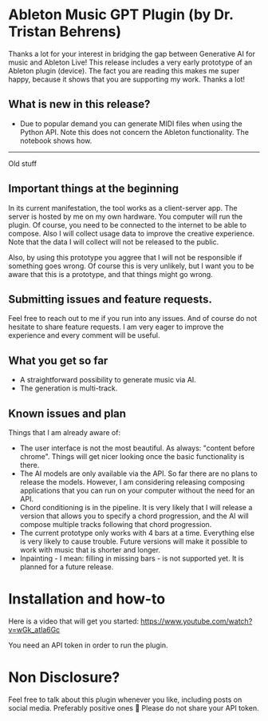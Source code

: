 # Ableton Music GPT Plugin (by Dr. Tristan Behrens)

Thanks a lot for your interest in bridging the gap between Generative AI for music and Ableton Live! This release includes a very early prototype of an Ableton plugin (device). The fact you are reading this makes me super happy, because it shows that you are supporting my work. Thanks a lot!


## What is new in this release?

- Due to popular demand you can generate MIDI files when using the Python API. Note this does not concern the Ableton functionality. The notebook shows how.





---------

Old stuff



## Important things at the beginning

In its current manifestation, the tool works as a client-server app. The server is hosted by me on my own hardware. You computer will run the plugin. Of course, you need to be connected to the internet to be able to compose. Also I will collect usage data to improve the creative experience. Note that the data I will collect will not be released to the public.

Also, by using this prototype you aggree that I will not be responsible if something goes wrong. Of course this is very unlikely, but I want you to be aware that this is a prototype, and that things might go wrong.


## Submitting issues and feature requests.

Feel free to reach out to me if you run into any issues. And of course do not hesitate to share feature requests. I am very eager to improve the experience and every comment will be useful.


## What you get so far

- A straightforward possibility to generate music via AI.
- The generation is multi-track.


## Known issues and plan

Things that I am already aware of:

- The user interface is not the most beautiful. As always: "content before chrome". Things will get nicer looking once the basic functionality is there.
- The AI models are only available via the API. So far there are no plans to release the models. However, I am considering releasing composing applications that you can run on your computer without the need for an API.
- Chord conditioning is in the pipeline. It is very likely that I will release a version that allows you to specify a chord progression, and the AI will compose multiple tracks following that chord progression.
- The current prototype only works with 4 bars at a time. Everything else is very likely to cause trouble. Future versions will make it possible to work with music that is shorter and longer.
- Inpainting - I mean: filling in missing bars - is not supported yet. It is planned for a future release.


# Installation and how-to

Here is a video that will get you started: https://www.youtube.com/watch?v=wGk_atla6Gc

You need an API token in order to run the plugin.

# Non Disclosure?

Feel free to talk about this plugin whenever you like, including posts on social media. Preferably positive ones 🤗 Please do not share your API token.